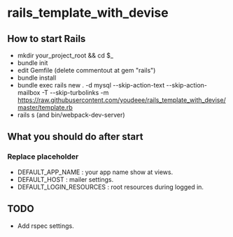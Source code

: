 # rails_template_with_devise
## How to start Rails
- mkdir your_project_root && cd $_
- bundle init
- edit Gemfile (delete commentout at gem "rails")
- bundle install
- bundle exec rails new . -d mysql --skip-action-text --skip-action-mailbox -T --skip-turbolinks -m https://raw.githubusercontent.com/youdeee/rails_template_with_devise/master/template.rb
- rails s (and bin/webpack-dev-server)

## What you should do after start
### Replace placeholder
- DEFAULT_APP_NAME : your app name show at views.
- DEFAULT_HOST : mailer settings.
- DEFAULT_LOGIN_RESOURCES : root resources during logged in.

## TODO
- Add rspec settings.

